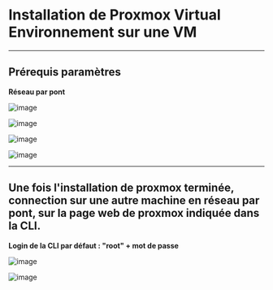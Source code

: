 # Installation de Proxmox Virtual Environnement sur une VM
__________
## **Prérequis paramètres**  

**Réseau par pont**

![image](https://github.com/techerbeatrice/installation_proxmox/assets/138071140/6a9cbc60-279d-42ed-bbba-cf5227df5939)

![image](https://github.com/techerbeatrice/installation_proxmox/assets/138071140/8a6c1bed-b5c1-48fd-abcb-6fa1da06e56f)

![image](https://github.com/techerbeatrice/installation_proxmox/assets/138071140/53381d93-0700-472e-a456-3ffc271cb908)

![image](https://github.com/techerbeatrice/installation_proxmox/assets/138071140/a78f72bb-2d57-41b6-96d1-1aa32003a3ce)

_____________

## **Une fois l'installation de proxmox terminée, connection sur une autre machine en réseau par pont, sur la page web de proxmox indiquée dans la CLI.**
**Login de la CLI par défaut : "root" + mot de passe**

![image](https://github.com/techerbeatrice/installation_proxmox/assets/138071140/99338f88-cf43-4cf3-bb36-fa2fe49a9a62)

![image](https://github.com/techerbeatrice/installation_proxmox/assets/138071140/73213d78-73aa-422b-a6e1-3c15e4d96fb0)



